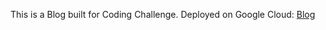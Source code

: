 This is a Blog built for Coding Challenge.
Deployed on Google Cloud: [Blog](https://blog-hxqfph3ema-oa.a.run.app)
